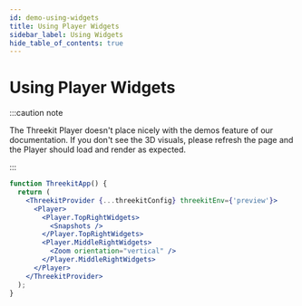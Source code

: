 ```yaml
---
id: demo-using-widgets
title: Using Player Widgets
sidebar_label: Using Widgets
hide_table_of_contents: true
---
```


# Using Player Widgets

:::caution note

The Threekit Player doesn't place nicely with the demos feature of our documentation. If you don't see the 3D visuals, please refresh the page and the Player should load and render as expected.

:::

```jsx live
function ThreekitApp() {
  return (
    <ThreekitProvider {...threekitConfig} threekitEnv={'preview'}>
      <Player>
        <Player.TopRightWidgets>
          <Snapshots />
        </Player.TopRightWidgets>
        <Player.MiddleRightWidgets>
          <Zoom orientation="vertical" />
        </Player.MiddleRightWidgets>
      </Player>
    </ThreekitProvider>
  );
}
```
